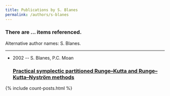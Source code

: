```yaml
---
title: Publications by S. Blanes
permalink: /authors/s-blanes
---
```


<h3 id="number-posts">There are ... items referenced.</h3>
<p id='info-authors'>Alternative author names: S. Blanes.</p>
<hr />
<ul class="post-list">
<li><span class='post-meta'>2002 -- S. Blanes, P.C. Moan</span><h3><a class='post-link' href="{{ site.baseurl }}/practical-symplectic-partitioned-runge-kutta-and-runge-kutta-nystrom-methods">Practical symplectic partitioned Runge–Kutta and Runge–Kutta–Nyström methods</a></h3></li>

</ul>
{% include count-posts.html %}
